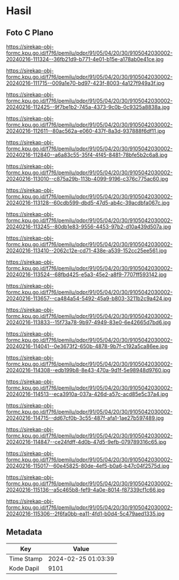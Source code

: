 # Hasil

## Foto C Plano

https://sirekap-obj-formc.kpu.go.id/f7f6/pemilu/pdpr/91/05/04/20/30/9105042030002-20240216-111324--36fb21d9-b771-4e01-b15e-a178ab0e41ce.jpg

https://sirekap-obj-formc.kpu.go.id/f7f6/pemilu/pdpr/91/05/04/20/30/9105042030002-20240216-111715--009a1e70-bd97-423f-8003-4a127f949a3f.jpg

https://sirekap-obj-formc.kpu.go.id/f7f6/pemilu/pdpr/91/05/04/20/30/9105042030002-20240216-112425--9f7be1b2-745a-4373-9c0b-0c9325a8838a.jpg

https://sirekap-obj-formc.kpu.go.id/f7f6/pemilu/pdpr/91/05/04/20/30/9105042030002-20240216-112611--80ac562a-e060-437f-8a3d-937888f6df11.jpg

https://sirekap-obj-formc.kpu.go.id/f7f6/pemilu/pdpr/91/05/04/20/30/9105042030002-20240216-112840--a6a83c55-35f4-4f45-8481-78bfe5b2c6a8.jpg

https://sirekap-obj-formc.kpu.go.id/f7f6/pemilu/pdpr/91/05/04/20/30/9105042030002-20240216-113010--c875a29b-113b-4099-9196-c376c775ac60.jpg

https://sirekap-obj-formc.kpu.go.id/f7f6/pemilu/pdpr/91/05/04/20/30/9105042030002-20240216-113128--60cdb599-dbd5-47d5-ab4c-39acdbfa067c.jpg

https://sirekap-obj-formc.kpu.go.id/f7f6/pemilu/pdpr/91/05/04/20/30/9105042030002-20240216-113245--80db1e83-9556-4453-97b2-d10a439d507a.jpg

https://sirekap-obj-formc.kpu.go.id/f7f6/pemilu/pdpr/91/05/04/20/30/9105042030002-20240216-113410--2062c12e-cd71-438e-a539-152cc25ee561.jpg

https://sirekap-obj-formc.kpu.go.id/f7f6/pemilu/pdpr/91/05/04/20/30/9105042030002-20240216-113524--68fbd425-e5a3-45e2-a8f9-7707ff593142.jpg

https://sirekap-obj-formc.kpu.go.id/f7f6/pemilu/pdpr/91/05/04/20/30/9105042030002-20240216-113657--ca484a54-5492-45a9-b803-3211b2c9a424.jpg

https://sirekap-obj-formc.kpu.go.id/f7f6/pemilu/pdpr/91/05/04/20/30/9105042030002-20240216-113833--15f73a78-9b97-4949-83e0-6e42665d7bd6.jpg

https://sirekap-obj-formc.kpu.go.id/f7f6/pemilu/pdpr/91/05/04/20/30/9105042030002-20240216-114041--0e3673f2-650b-4878-9b7f-c192a5ca86ee.jpg

https://sirekap-obj-formc.kpu.go.id/f7f6/pemilu/pdpr/91/05/04/20/30/9105042030002-20240216-114308--edb199b8-8e43-470a-9d1f-5e98948d9760.jpg

https://sirekap-obj-formc.kpu.go.id/f7f6/pemilu/pdpr/91/05/04/20/30/9105042030002-20240216-114513--eca3910a-037a-426d-a57c-acd85e5c37a4.jpg

https://sirekap-obj-formc.kpu.go.id/f7f6/pemilu/pdpr/91/05/04/20/30/9105042030002-20240216-114715--dd67cf0b-3c55-487f-afa1-1ae27b597489.jpg

https://sirekap-obj-formc.kpu.go.id/f7f6/pemilu/pdpr/91/05/04/20/30/9105042030002-20240216-114847--ce24fdff-4d0b-47d5-9efb-079789316c65.jpg

https://sirekap-obj-formc.kpu.go.id/f7f6/pemilu/pdpr/91/05/04/20/30/9105042030002-20240216-115017--60e45825-80de-4ef5-b0a6-b47c04f2575d.jpg

https://sirekap-obj-formc.kpu.go.id/f7f6/pemilu/pdpr/91/05/04/20/30/9105042030002-20240216-115136--a5c465b8-fef9-4a0e-8014-f87339cf1c66.jpg

https://sirekap-obj-formc.kpu.go.id/f7f6/pemilu/pdpr/91/05/04/20/30/9105042030002-20240216-115306--2f6fa0bb-ea11-4fd1-b0d4-5c479aed1335.jpg


## Metadata

| Key        | Value               |
| ---------- | ------------------- |
| Time Stamp | 2024-02-25 01:03:39 |
| Kode Dapil | 9101                |



